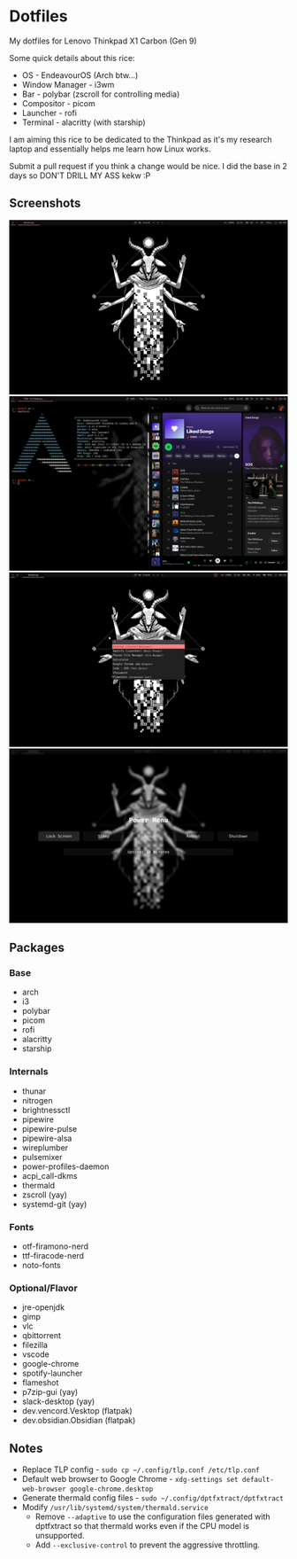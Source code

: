 # Dotfiles
My dotfiles for Lenovo Thinkpad X1 Carbon (Gen 9)

Some quick details about this rice:
- OS - EndeavourOS (Arch btw...)
- Window Manager - i3wm
- Bar - polybar (zscroll for controlling media)
- Compositor - picom
- Launcher - rofi
- Terminal - alacritty (with starship)

I am aiming this rice to be dedicated to the Thinkpad as it's my research laptop and essentially helps me learn how Linux works.

Submit a pull request if you think a change would be nice. I did the base in 2 days so DON'T DRILL MY ASS kekw :P

## Screenshots
![1](./images/1.png?raw=true)
![2](./images/2.png?raw=true)
![3](./images/3.png?raw=true)
![4](./images/4.png?raw=true)

## Packages
### Base
- arch
- i3
- polybar
- picom
- rofi
- alacritty
- starship
### Internals
- thunar
- nitrogen
- brightnessctl
- pipewire
- pipewire-pulse
- pipewire-alsa
- wireplumber
- pulsemixer
- power-profiles-daemon
- acpi_call-dkms
- thermald
- zscroll (yay)
- systemd-git (yay)
### Fonts
- otf-firamono-nerd
- ttf-firacode-nerd
- noto-fonts
### Optional/Flavor
- jre-openjdk
- gimp
- vlc
- qbittorrent
- filezilla
- vscode
- google-chrome
- spotify-launcher
- flameshot
- p7zip-gui (yay)
- slack-desktop (yay)
- dev.vencord.Vesktop (flatpak)
- dev.obsidian.Obsidian (flatpak)

## Notes
- Replace TLP config - `sudo cp ~/.config/tlp.conf /etc/tlp.conf`
- Default web browser to Google Chrome - `xdg-settings set default-web-browser google-chrome.desktop`
- Generate thermald config files - `sudo ~/.config/dptfxtract/dptfxtract`
- Modify `/usr/lib/systemd/system/thermald.service`
    - Remove `--adaptive` to use the configuration files generated with dptfxtract so that thermald works even if the CPU model is unsupported.
    - Add `--exclusive-control` to prevent the aggressive throttling.
